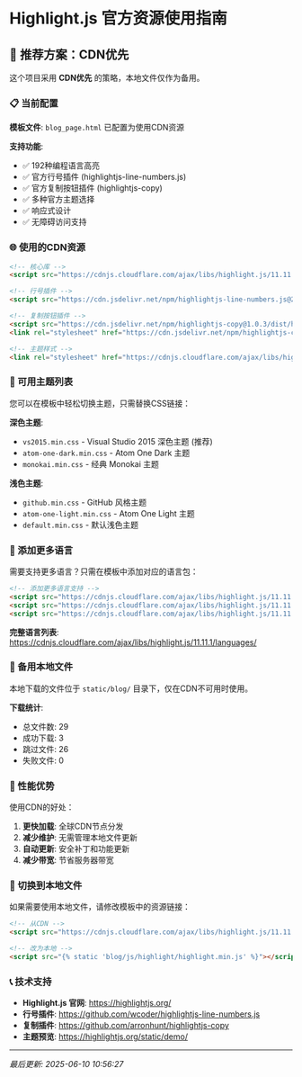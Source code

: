 # Highlight.js 官方资源使用指南

## 🎯 推荐方案：CDN优先

这个项目采用 **CDN优先** 的策略，本地文件仅作为备用。

### 📋 当前配置

**模板文件**: `blog_page.html` 已配置为使用CDN资源

**支持功能**:
- ✅ 192种编程语言高亮
- ✅ 官方行号插件 (highlightjs-line-numbers.js)
- ✅ 官方复制按钮插件 (highlightjs-copy)
- ✅ 多种官方主题选择
- ✅ 响应式设计
- ✅ 无障碍访问支持

### 🌐 使用的CDN资源

```html
<!-- 核心库 -->
<script src="https://cdnjs.cloudflare.com/ajax/libs/highlight.js/11.11.1/highlight.min.js"></script>

<!-- 行号插件 -->
<script src="https://cdn.jsdelivr.net/npm/highlightjs-line-numbers.js@2.9.0/dist/highlightjs-line-numbers.min.js"></script>

<!-- 复制按钮插件 -->
<script src="https://cdn.jsdelivr.net/npm/highlightjs-copy@1.0.3/dist/highlightjs-copy.min.js"></script>
<link rel="stylesheet" href="https://cdn.jsdelivr.net/npm/highlightjs-copy@1.0.3/dist/highlightjs-copy.min.css">

<!-- 主题样式 -->
<link rel="stylesheet" href="https://cdnjs.cloudflare.com/ajax/libs/highlight.js/11.11.1/styles/vs2015.min.css">
```

### 🎨 可用主题列表

您可以在模板中轻松切换主题，只需替换CSS链接：

**深色主题**:
- `vs2015.min.css` - Visual Studio 2015 深色主题 (推荐)
- `atom-one-dark.min.css` - Atom One Dark 主题  
- `monokai.min.css` - 经典 Monokai 主题

**浅色主题**:
- `github.min.css` - GitHub 风格主题
- `atom-one-light.min.css` - Atom One Light 主题
- `default.min.css` - 默认浅色主题

### 🔧 添加更多语言

需要支持更多语言？只需在模板中添加对应的语言包：

```html
<!-- 添加更多语言支持 -->
<script src="https://cdnjs.cloudflare.com/ajax/libs/highlight.js/11.11.1/languages/kotlin.min.js"></script>
<script src="https://cdnjs.cloudflare.com/ajax/libs/highlight.js/11.11.1/languages/scala.min.js"></script>
<script src="https://cdnjs.cloudflare.com/ajax/libs/highlight.js/11.11.1/languages/ruby.min.js"></script>
```

**完整语言列表**: https://cdnjs.cloudflare.com/ajax/libs/highlight.js/11.11.1/languages/

### 📱 备用本地文件

本地下载的文件位于 `static/blog/` 目录下，仅在CDN不可用时使用。

**下载统计**:
- 总文件数: 29
- 成功下载: 3
- 跳过文件: 26
- 失败文件: 0

### 🚀 性能优势

使用CDN的好处：
1. **更快加载**: 全球CDN节点分发
2. **减少维护**: 无需管理本地文件更新
3. **自动更新**: 安全补丁和功能更新
4. **减少带宽**: 节省服务器带宽

### 🔄 切换到本地文件

如果需要使用本地文件，请修改模板中的资源链接：

```html
<!-- 从CDN -->
<script src="https://cdnjs.cloudflare.com/ajax/libs/highlight.js/11.11.1/highlight.min.js"></script>

<!-- 改为本地 -->
<script src="{% static 'blog/js/highlight/highlight.min.js' %}"></script>
```

### 📞 技术支持

- **Highlight.js 官网**: https://highlightjs.org/
- **行号插件**: https://github.com/wcoder/highlightjs-line-numbers.js
- **复制插件**: https://github.com/arronhunt/highlightjs-copy
- **主题预览**: https://highlightjs.org/static/demo/

---
*最后更新: 2025-06-10 10:56:27*
